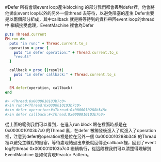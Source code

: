 #Defer
所有會讓event loop產生blocking 的部分我們都會丟到defer裡，他會將他拋出event loop以外的另外一個thread 去等待，以避免阻塞的產生
Defer主要是以兩個部分組成，其中callback 就是將等待到的資料帶回event loop的thread 中 繼續接受處理，EventMachine 裡會為Defer

```Ruby
puts Thread.current
EM.run do
  puts "in run:" + Thread.current.to_s
  operation = proc {
    puts "in defer operation:" + Thread.current.to_s
    "result"
  }

  callback = proc {|result|
    puts "in defer callback:" + Thread.current.to_s
  }

  EM.defer(operation, callback)
end

#> <Thread:0x0000010103b7c0>
#>in run:#<Thread:0x0000010103b7c0>
#>in defer operation:#<Thread:0x0000010288b348>
#>in defer callback:#<Thread:0x0000010103b7c0>
```
從上面的範例我們可以看到，在進入run block 跟在裡面時都是在 0x0000010103b7c0 的Thread 裏，在defer 被觸發後進入了就進入了operation 裡，注意到defer的operation裡是位在另外一個 0x0000010288b348 的Thread裡以避免主線程的阻塞，等待處理結過出來後就回傳至callback裡，回到了event log的thread 0x0000010103b7c0 繼續執行，從這段裡我們可以清楚得理解到 EventMachine 是如何實現Reactor Pattern。
